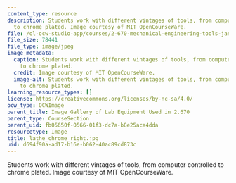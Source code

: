 ```yaml
---
content_type: resource
description: Students work with different vintages of tools, from computer controlled
  to chrome plated. Image courtesy of MIT OpenCourseWare.
file: /ol-ocw-studio-app/courses/2-670-mechanical-engineering-tools-january-iap-2004/d694f90aad17b16eb06240ac89cd873c_lathe_chrome_right.jpg
file_size: 78441
file_type: image/jpeg
image_metadata:
  caption: Students work with different vintages of tools, from computer controlled
    to chrome plated.
  credit: Image courtesy of MIT OpenCourseWare.
  image-alt: Students work with different vintages of tools, from computer controlled
    to chrome plated.
learning_resource_types: []
license: https://creativecommons.org/licenses/by-nc-sa/4.0/
ocw_type: OCWImage
parent_title: Image Gallery of Lab Equipment Used in 2.670
parent_type: CourseSection
parent_uid: fb05650f-0566-01f3-dc7a-b8e25aca4dda
resourcetype: Image
title: lathe_chrome_right.jpg
uid: d694f90a-ad17-b16e-b062-40ac89cd873c
---
```

Students work with different vintages of tools, from computer controlled to chrome plated. Image courtesy of MIT OpenCourseWare.